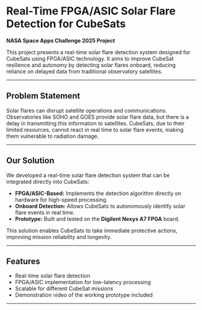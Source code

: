 # Real-Time FPGA/ASIC Solar Flare Detection for CubeSats  
**NASA Space Apps Challenge 2025 Project**  

This project presents a real-time solar flare detection system designed for CubeSats using FPGA/ASIC technology. It aims to improve CubeSat resilience and autonomy by detecting solar flares onboard, reducing reliance on delayed data from traditional observatory satellites.  

---

## Problem Statement
Solar flares can disrupt satellite operations and communications. Observatories like SOHO and GOES provide solar flare data, but there is a delay in transmitting this information to satellites. CubeSats, due to their limited resources, cannot react in real time to solar flare events, making them vulnerable to radiation damage.  

---

## Our Solution
We developed a real-time solar flare detection system that can be integrated directly into CubeSats:  
- **FPGA/ASIC-Based:** Implements the detection algorithm directly on hardware for high-speed processing.  
- **Onboard Detection:** Allows CubeSats to autonomously identify solar flare events in real time.  
- **Prototype:** Built and tested on the **Digilent Nexys A7 FPGA** board.  

This solution enables CubeSats to take immediate protective actions, improving mission reliability and longevity.  

---

## Features
- Real-time solar flare detection  
- FPGA/ASIC implementation for low-latency processing  
- Scalable for different CubeSat missions  
- Demonstration video of the working prototype included  

---
